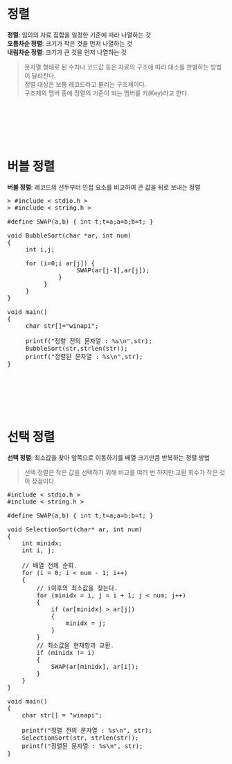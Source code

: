 # 정렬
**정렬**: 임의의 자료 집합을 일정한 기준에 따라 나열하는 것  
**오름차순 정렬**: 크기가 작은 것을 먼저 나열하는 것  
**내림차순 정렬**: 크기가 큰 것을 먼저 나열하는 것   
> 문자열 형태로 된 수치나 코드값 등은 자료의 구조에 따라 대소를 판별하는 방법이 달라진다.  
> 정렬 대상은 보통 레코드라고 불리는 구조체이다.  
> 구조체의 멤버 중에 정렬의 기준이 되는 멤버를 키(Key)라고 한다.   

<br><br><br><br><br>
# 버블 정렬 
**버블 정렬**: 레코드의 선두부터 인접 요소를 비교하여 큰 값을 뒤로 보내는 정렬   

<pre>> #include < stdio.h >
> #include < string.h >

#define SWAP(a,b) { int t;t=a;a=b;b=t; }

void BubbleSort(char *ar, int num)
{
     int i,j;

     for (i=0;i<num-1;i++) {
          for (j=1;j<num-i;j++) {
              if (ar[j-1] > ar[j]) {
                   SWAP(ar[j-1],ar[j]);
              }
          }
     }
}

void main()
{
     char str[]="winapi";
     
     printf("정렬 전의 문자열 : %s\n",str);
     BubbleSort(str,strlen(str));
     printf("정렬된 문자열 : %s\n",str);
}</pre><br><br><br><br><br>

# 선택 정렬
**선택 정렬**: 최소값을 찾아 앞쪽으로 이동하기를 배열 크기만큼 반복하는 정렬 방법   
> 선택 정렬은 작은 값을 선택하기 위해 비교를 여러 번 하지만 교환 회수가 작은 것이 장점이다.  

<pre>#include < stdio.h >
#include < string.h >

#define SWAP(a,b) { int t;t=a;a=b;b=t; }

void SelectionSort(char* ar, int num)
{
    int minidx;
    int i, j;

    // 배열 전체 순회.
    for (i = 0; i < num - 1; i++)
    {
        // i이후의 최소값을 찾는다.
        for (minidx = i, j = i + 1; j < num; j++)
        {
            if (ar[minidx] > ar[j])
            {
                minidx = j;
            }
        }
        // 최소값을 현재항과 교환.
        if (minidx != i)
        {
            SWAP(ar[minidx], ar[i]);
        }
    }
}

void main()
{
    char str[] = "winapi";

    printf("정렬 전의 문자열 : %s\n", str);
    SelectionSort(str, strlen(str));
    printf("정렬된 문자열 : %s\n", str);
}</pre>
